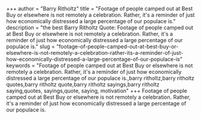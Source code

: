 +++
author = "Barry Ritholtz"
title = "Footage of people camped out at Best Buy or elsewhere is not remotely a celebration. Rather, it's a reminder of just how economically distressed a large percentage of our populace is."
description = "the best Barry Ritholtz Quote: Footage of people camped out at Best Buy or elsewhere is not remotely a celebration. Rather, it's a reminder of just how economically distressed a large percentage of our populace is."
slug = "footage-of-people-camped-out-at-best-buy-or-elsewhere-is-not-remotely-a-celebration-rather-its-a-reminder-of-just-how-economically-distressed-a-large-percentage-of-our-populace-is"
keywords = "Footage of people camped out at Best Buy or elsewhere is not remotely a celebration. Rather, it's a reminder of just how economically distressed a large percentage of our populace is.,barry ritholtz,barry ritholtz quotes,barry ritholtz quote,barry ritholtz sayings,barry ritholtz saying,quotes, sayings,quote, saying, motivation"
+++
Footage of people camped out at Best Buy or elsewhere is not remotely a celebration. Rather, it's a reminder of just how economically distressed a large percentage of our populace is.
